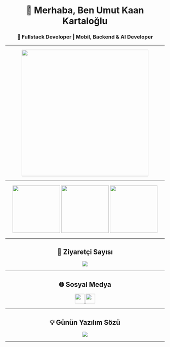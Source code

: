 <!-- Profil Başlığı -->
<h1 align="center">👋 Merhaba, Ben Umut Kaan Kartaloğlu</h1>
<h3 align="center">🚀 Fullstack Developer | Mobil, Backend & AI Developer</h3>

---

<!-- Profil Görseli -->
<div align="center">
  <img src="https://media.giphy.com/media/du3J3cXyzhj75IOgvA/giphy.gif" width="400"/>
</div>

---
<div align="center">

<!-- GitHub Stats + Streak yan yana -->
<img src="https://github-readme-stats.vercel.app/api?username=UKaanK&show_icons=true&theme=radical&count_private=true" height="150"/>
<img src="https://github-readme-streak-stats.herokuapp.com/?user=UKaanK&theme=radical" height="150"/>

<!-- Diller -->
<img src="https://github-readme-stats.vercel.app/api/top-langs/?username=UKaanK&layout=compact&theme=radical" height="150"/>

</div>

---

<!-- Ziyaretçi Sayacı -->
<h2 align="center">👀 Ziyaretçi Sayısı</h2>
<div align="center">
  <img src="https://komarev.com/ghpvc/?username=UKaanK&label=Ziyaretçi%20Sayısı&color=ff69b4&style=for-the-badge" />
</div>

---

<!-- Sosyal Medya -->
<h2 align="center">🌐 Sosyal Medya</h2>
<p align="center">
  <a href="https://www.linkedin.com/in/umutkaankartaloglu" target="_blank">
    <img src="https://img.shields.io/badge/LinkedIn-0077B5.svg?logo=linkedin&logoColor=white" height="30"/>
  </a>
  <a href="https://github.com/UKaanK" target="_blank">
    <img src="https://img.shields.io/badge/GitHub-100000.svg?logo=github&logoColor=white" height="30"/>
  </a>
</p>

---

<!-- Random Geliştirici Sözü -->
<h2 align="center">💡 Günün Yazılım Sözü</h2>
<p align="center">
  <img src="https://quotes-github-readme.vercel.app/api?type=horizontal&theme=radical" />
</p>

---
